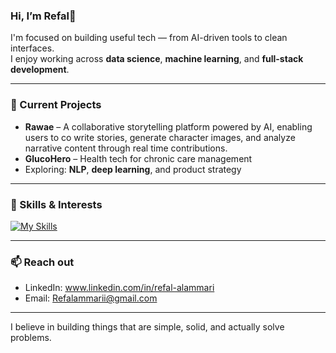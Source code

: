 ### Hi, I’m Refal🌟

I'm focused on building useful tech — from AI-driven tools to clean interfaces.  
I enjoy working across **data science**, **machine learning**, and **full-stack development**.

---

### 🚧 Current Projects
- **Rawae** – A collaborative storytelling platform powered by AI, enabling users to co write stories, generate character images, and analyze narrative content through real time contributions.
- **GlucoHero** – Health tech for chronic care management
- Exploring: **NLP**, **deep learning**, and product strategy

---

### 🧩 Skills & Interests
[![My Skills](https://skillicons.dev/icons?i=py,html,css,dart,flask,flutter,tensorflow,pytorch,sklearn,php,r,firebase,mysql,git,github,vscode,figma)](https://skillicons.dev)


---

### 📫 Reach out
- LinkedIn: www.linkedin.com/in/refal-alammari
- Email: Refalammarii@gmail.com

---

I believe in building things that are simple, solid, and actually solve problems.

<!---
Refalammari/Refalammari is a ✨ special ✨ repository because its `README.md` (this file) appears on your GitHub profile.
You can click the Preview link to take a look at your changes.
--->

